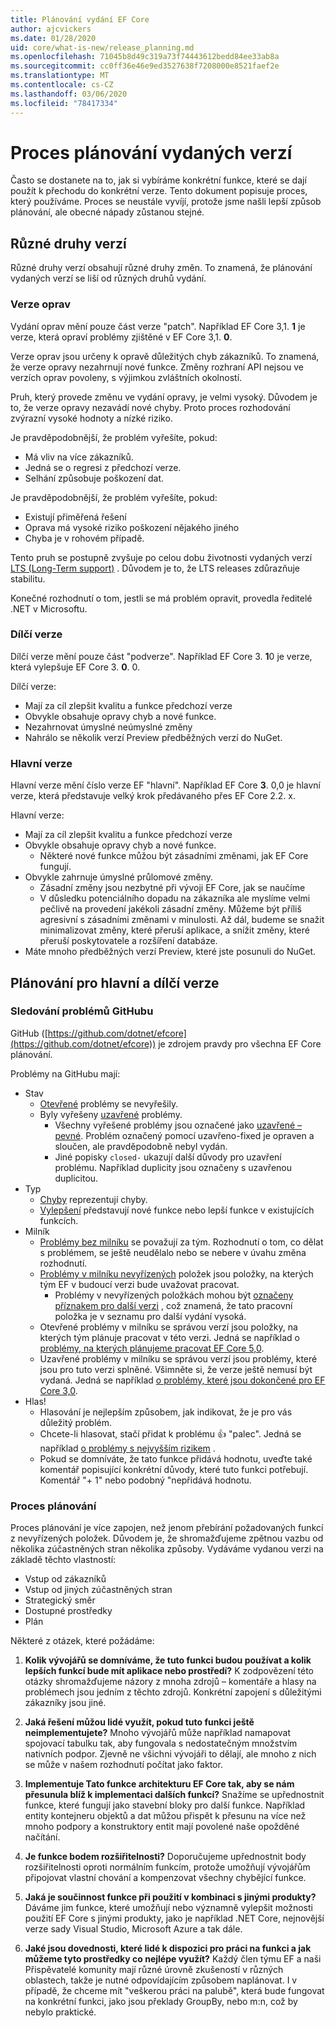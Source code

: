 ```yaml
---
title: Plánování vydání EF Core
author: ajcvickers
ms.date: 01/28/2020
uid: core/what-is-new/release_planning.md
ms.openlocfilehash: 71045b8d49c319a73f74443612bedd84ee33ab8a
ms.sourcegitcommit: cc0ff36e46e9ed3527638f7208000e8521faef2e
ms.translationtype: MT
ms.contentlocale: cs-CZ
ms.lasthandoff: 03/06/2020
ms.locfileid: "78417334"
---
```

# <a name="release-planning-process"></a>Proces plánování vydaných verzí

Často se dostanete na to, jak si vybíráme konkrétní funkce, které se dají použít k přechodu do konkrétní verze.
Tento dokument popisuje proces, který používáme.
Proces se neustále vyvíjí, protože jsme našli lepší způsob plánování, ale obecné nápady zůstanou stejné.

## <a name="different-kinds-of-releases"></a>Různé druhy verzí

Různé druhy verzí obsahují různé druhy změn.
To znamená, že plánování vydaných verzí se liší od různých druhů vydání.

### <a name="patch-releases"></a>Verze oprav

Vydání oprav mění pouze část verze "patch".
Například EF Core 3,1. **1** je verze, která opraví problémy zjištěné v EF Core 3,1. **0**.

Verze oprav jsou určeny k opravě důležitých chyb zákazníků.
To znamená, že verze opravy nezahrnují nové funkce.
Změny rozhraní API nejsou ve verzích oprav povoleny, s výjimkou zvláštních okolností.

Pruh, který provede změnu ve vydání opravy, je velmi vysoký.
Důvodem je to, že verze opravy nezavádí nové chyby.
Proto proces rozhodování zvýrazní vysoké hodnoty a nízké riziko.

Je pravděpodobnější, že problém vyřešíte, pokud:
  * Má vliv na více zákazníků.
  * Jedná se o regresi z předchozí verze.
  * Selhání způsobuje poškození dat.

Je pravděpodobnější, že problém vyřešíte, pokud:
  * Existují přiměřená řešení
  * Oprava má vysoké riziko poškození nějakého jiného
  * Chyba je v rohovém případě.

Tento pruh se postupně zvyšuje po celou dobu životnosti vydaných verzí [LTS (Long-Term support)](https://dotnet.microsoft.com/platform/support/policy/dotnet-core) . Důvodem je to, že LTS releases zdůrazňuje stabilitu.

Konečné rozhodnutí o tom, jestli se má problém opravit, provedla ředitelé .NET v Microsoftu.

### <a name="minor-releases"></a>Dílčí verze

Dílčí verze mění pouze část "podverze".
Například EF Core 3. **1**0 je verze, která vylepšuje EF Core 3. **0**. 0.

Dílčí verze:
* Mají za cíl zlepšit kvalitu a funkce předchozí verze
* Obvykle obsahuje opravy chyb a nové funkce.
* Nezahrnovat úmyslné neúmyslné změny
* Nahrálo se několik verzí Preview předběžných verzí do NuGet.

### <a name="major-releases"></a>Hlavní verze

Hlavní verze mění číslo verze EF "hlavní".
Například EF Core **3**. 0,0 je hlavní verze, která představuje velký krok předávaného přes EF Core 2.2. x.

Hlavní verze:
* Mají za cíl zlepšit kvalitu a funkce předchozí verze
* Obvykle obsahuje opravy chyb a nové funkce.
  * Některé nové funkce můžou být zásadními změnami, jak EF Core fungují.
* Obvykle zahrnuje úmyslné průlomové změny.
  * Zásadní změny jsou nezbytné při vývoji EF Core, jak se naučíme
  * V důsledku potenciálního dopadu na zákazníka ale myslíme velmi pečlivě na provedení jakékoli zásadní změny. Můžeme být příliš agresivní s zásadními změnami v minulosti. Až dál, budeme se snažit minimalizovat změny, které přeruší aplikace, a snížit změny, které přeruší poskytovatele a rozšíření databáze.
* Máte mnoho předběžných verzí Preview, které jste posunuli do NuGet.

## <a name="planning-for-majorminor-releases"></a>Plánování pro hlavní a dílčí verze

### <a name="github-issue-tracking"></a>Sledování problémů GitHubu

GitHub ([https://github.com/dotnet/efcore](https://github.com/dotnet/efcore)) je zdrojem pravdy pro všechna EF Core plánování.

Problémy na GitHubu mají:

* Stav
  * [Otevřené](https://github.com/dotnet/efcore/issues) problémy se nevyřešily.
  * Byly vyřešeny [uzavřené](https://github.com/dotnet/efcore/issues?q=is%3Aissue+is%3Aclosed) problémy.
    * Všechny vyřešené problémy jsou označené jako [uzavřené – pevné](https://github.com/dotnet/efcore/issues?q=is%3Aissue+label%3Aclosed-fixed+is%3Aclosed). Problém označený pomocí uzavřeno-fixed je opraven a sloučen, ale pravděpodobně nebyl vydán.
    * Jiné popisky `closed-` ukazují další důvody pro uzavření problému. Například duplicity jsou označeny s uzavřenou duplicitou.
* Typ
  * [Chyby](https://github.com/dotnet/efcore/issues?q=is%3Aissue+is%3Aopen+label%3Atype-bug) reprezentují chyby.
  * [Vylepšení](https://github.com/dotnet/efcore/issues?q=is%3Aissue+is%3Aopen+label%3Atype-enhancement) představují nové funkce nebo lepší funkce v existujících funkcích.
* Milník
  * [Problémy bez milníku](https://github.com/dotnet/efcore/issues?q=is%3Aopen+is%3Aissue+no%3Amilestone) se považují za tým. Rozhodnutí o tom, co dělat s problémem, se ještě neudělalo nebo se nebere v úvahu změna rozhodnutí.
  * [Problémy v milníku nevyřízených](https://github.com/dotnet/efcore/issues?q=is%3Aopen+is%3Aissue+milestone%3ABacklog) položek jsou položky, na kterých tým EF v budoucí verzi bude uvažovat pracovat.
    * Problémy v nevyřízených položkách mohou být [označeny příznakem pro další verzi](https://github.com/dotnet/efcore/issues?q=is%3Aissue+is%3Aopen+label%3Aconsider-for-next-release) , což znamená, že tato pracovní položka je v seznamu pro další vydání vysoká.
  * Otevřené problémy v milníku se správou verzí jsou položky, na kterých tým plánuje pracovat v této verzi. Jedná se například o [problémy, na kterých plánujeme pracovat EF Core 5,0](https://github.com/dotnet/efcore/issues?q=is%3Aopen+is%3Aissue+milestone%3A5.0.0).
  * Uzavřené problémy v milníku se správou verzí jsou problémy, které jsou pro tuto verzi splněné. Všimněte si, že verze ještě nemusí být vydaná. Jedná se například [o problémy, které jsou dokončené pro EF Core 3,0](https://github.com/dotnet/efcore/issues?q=is%3Aissue+milestone%3A3.0.0+is%3Aclosed).
* Hlas!
  * Hlasování je nejlepším způsobem, jak indikovat, že je pro vás důležitý problém.
  * Chcete-li hlasovat, stačí přidat k problému 👍 "palec". Jedná se například [o problémy s nejvyšším rizikem](https://github.com/dotnet/efcore/issues?q=is%3Aissue+is%3Aopen+sort%3Areactions-%2B1-desc) .
  * Pokud se domníváte, že tato funkce přidává hodnotu, uveďte také komentář popisující konkrétní důvody, které tuto funkci potřebují. Komentář "+ 1" nebo podobný "nepřidává hodnotu.

### <a name="the-planning-process"></a>Proces plánování

Proces plánování je více zapojen, než jenom přebírání požadovaných funkcí z nevyřízených položek.
Důvodem je, že shromažďujeme zpětnou vazbu od několika zúčastněných stran několika způsoby.
Vydáváme vydanou verzi na základě těchto vlastností:

* Vstup od zákazníků
* Vstup od jiných zúčastněných stran
* Strategický směr
* Dostupné prostředky
* Plán

Některé z otázek, které požádáme:

1. **Kolik vývojářů se domníváme, že tuto funkci budou používat a kolik lepších funkcí bude mít aplikace nebo prostředí?** K zodpovězení této otázky shromažďujeme názory z mnoha zdrojů – komentáře a hlasy na problémech jsou jedním z těchto zdrojů. Konkrétní zapojení s důležitými zákazníky jsou jiné.

2. **Jaká řešení můžou lidé využít, pokud tuto funkci ještě neimplementujete?** Mnoho vývojářů může například namapovat spojovací tabulku tak, aby fungovala s nedostatečným množstvím nativních podpor. Zjevně ne všichni vývojáři to dělají, ale mnoho z nich se může v našem rozhodnutí počítat jako faktor.

3. **Implementuje Tato funkce architekturu EF Core tak, aby se nám přesunula blíž k implementaci dalších funkcí?** Snažíme se upřednostnit funkce, které fungují jako stavební bloky pro další funkce. Například entity kontejneru objektů a dat můžou přispět k přesunu na více než mnoho podpory a konstruktory entit mají povolené naše opožděné načítání.

4. **Je funkce bodem rozšiřitelnosti?** Doporučujeme upřednostnit body rozšiřitelnosti oproti normálním funkcím, protože umožňují vývojářům připojovat vlastní chování a kompenzovat všechny chybějící funkce.

5. **Jaká je součinnost funkce při použití v kombinaci s jinými produkty?** Dáváme jim funkce, které umožňují nebo významně vylepšit možnosti použití EF Core s jinými produkty, jako je například .NET Core, nejnovější verze sady Visual Studio, Microsoft Azure a tak dále.

6. **Jaké jsou dovednosti, které lidé k dispozici pro práci na funkci a jak můžeme tyto prostředky co nejlépe využít?** Každý člen týmu EF a naši Přispěvatelé komunity mají různé úrovně zkušeností v různých oblastech, takže je nutné odpovídajícím způsobem naplánovat. I v případě, že chceme mít "veškerou práci na palubě", která bude fungovat na konkrétní funkci, jako jsou překlady GroupBy, nebo m:n, což by nebylo praktické.
